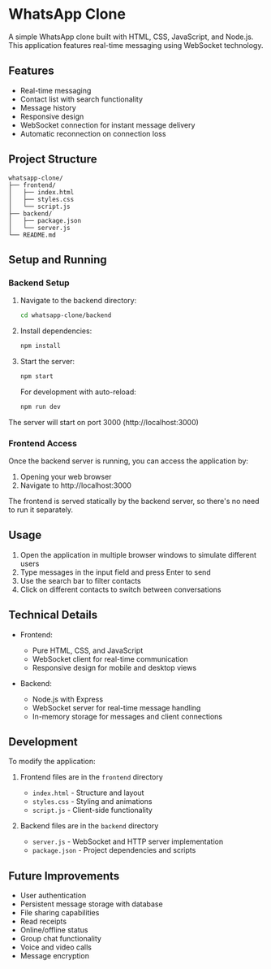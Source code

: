 # WhatsApp Clone

A simple WhatsApp clone built with HTML, CSS, JavaScript, and Node.js. This application features real-time messaging using WebSocket technology.

## Features

- Real-time messaging
- Contact list with search functionality
- Message history
- Responsive design
- WebSocket connection for instant message delivery
- Automatic reconnection on connection loss

## Project Structure

```
whatsapp-clone/
├── frontend/
│   ├── index.html
│   ├── styles.css
│   └── script.js
├── backend/
│   ├── package.json
│   └── server.js
└── README.md
```

## Setup and Running

### Backend Setup

1. Navigate to the backend directory:
   ```bash
   cd whatsapp-clone/backend
   ```

2. Install dependencies:
   ```bash
   npm install
   ```

3. Start the server:
   ```bash
   npm start
   ```
   For development with auto-reload:
   ```bash
   npm run dev
   ```

The server will start on port 3000 (http://localhost:3000)

### Frontend Access

Once the backend server is running, you can access the application by:

1. Opening your web browser
2. Navigate to http://localhost:3000

The frontend is served statically by the backend server, so there's no need to run it separately.

## Usage

1. Open the application in multiple browser windows to simulate different users
2. Type messages in the input field and press Enter to send
3. Use the search bar to filter contacts
4. Click on different contacts to switch between conversations

## Technical Details

- Frontend:
  - Pure HTML, CSS, and JavaScript
  - WebSocket client for real-time communication
  - Responsive design for mobile and desktop views

- Backend:
  - Node.js with Express
  - WebSocket server for real-time message handling
  - In-memory storage for messages and client connections

## Development

To modify the application:

1. Frontend files are in the `frontend` directory
   - `index.html` - Structure and layout
   - `styles.css` - Styling and animations
   - `script.js` - Client-side functionality

2. Backend files are in the `backend` directory
   - `server.js` - WebSocket and HTTP server implementation
   - `package.json` - Project dependencies and scripts

## Future Improvements

- User authentication
- Persistent message storage with database
- File sharing capabilities
- Read receipts
- Online/offline status
- Group chat functionality
- Voice and video calls
- Message encryption
